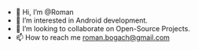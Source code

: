- 👋 Hi, I’m @Roman
- 👀 I’m interested in Android development.
- 💞️ I’m looking to collaborate on Open-Source Projects.
- 📫 How to reach me roman.bogach@gmail.com

<!---
rbogach/rbogach is a ✨ special ✨ repository because its `README.md` (this file) appears on your GitHub profile.
You can click the Preview link to take a look at your changes.
--->
